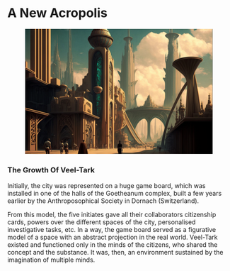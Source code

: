 # A New Acropolis

<figure><img src="../../.gitbook/assets/NES__NFT__Crap_Gang_retro-futuristic_city_landscape_by_Axel_Her_a5993474-1690-45b4-9c70-4736471d233e.png" alt=""><figcaption></figcaption></figure>

### The Growth Of Veel-Tark

Initially, the city was represented on a huge game board, which was installed in one of the halls of the Goetheanum complex, built a few years earlier by the Anthroposophical Society in Dornach (Switzerland).

From this model, the five initiates gave all their collaborators citizenship cards, powers over the different spaces of the city, personalised investigative tasks, etc. In a way, the game board served as a figurative model of a space with an abstract projection in the real world. Veel-Tark existed and functioned only in the minds of the citizens, who shared the concept and the substance. It was, then, an environment sustained by the imagination of multiple minds.
